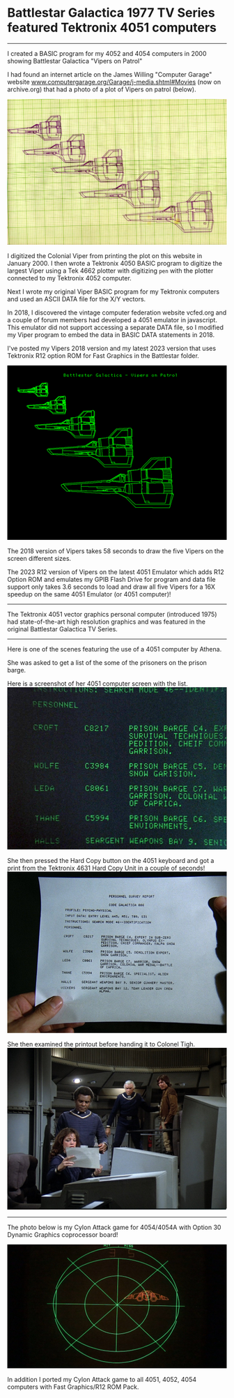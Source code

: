 # Battlestar Galactica 1977 TV Series featured Tektronix 4051 computers

**************
I created a BASIC program for my 4052 and 4054 computers in 2000 showing Battlestar Galactica "Vipers on Patrol"

I had found an internet article on the James Willing "Computer Garage" website www.computergarage.org/Garage/j-media.shtml#Movies (now on archive.org)
that had a photo of a plot of Vipers on patrol (below).  

![Computer Garage plot of Vipers](./Computer%20Garage%20plot%20of%20Vipers.png)

I digitized the Colonial Viper from printing the plot on this website in January 2000.  I then wrote a Tektronix 4050 BASIC program to digitize the largest Viper using a Tek 4662 plotter with digitizing `pen` with the plotter connected to my Tektronix 4052 computer.

Next I wrote my original Viper BASIC program for my Tektronix computers and used an ASCII DATA file for the X/Y vectors.

In 2018, I discovered the vintage computer federation website vcfed.org and a couple of forum members had developed a 4051 emulator in javascript.  This emulator did not support accessing a separate DATA file, so I modified my Viper program to embed the data in BASIC DATA statements in 2018.

I've posted my Vipers 2018 version and my latest 2023 version that uses Tektronix R12 option ROM for Fast Graphics in the Battlestar folder.

![Battlestar Galactica - Vipers on Patrol](./Battlestar_Galactica-Vipers_on_Patrol.png)

The 2018 version of Vipers takes 58 seconds to draw the five Vipers on the screen different sizes.

The 2023 R12 version of Vipers on the latest 4051 Emulator which adds R12 Option ROM and emulates my GPIB Flash Drive for program and data file support only takes 3.6 seconds to load and draw all five Vipers for a 16X speedup on the same 4051 Emulator (or 4051 computer)!

**************
The Tektronix 4051 vector graphics personal computer (introduced 1975) had state-of-the-art high resolution graphics and was featured in the original Battlestar Galactica TV Series.

**************
Here is one of the scenes featuring the use of a 4051 computer by Athena.

She was asked to get a list of the some of the prisoners on the prison barge.

Here is a screenshot of her 4051 computer screen with the list.
![Crew List on 4051 screen](./Crew%20List%20on%204051%20screen2.png)

She then pressed the Hard Copy button on the 4051 keyboard and got a print from the Tektronix 4631 Hard Copy Unit in a couple of seconds!
![Prisoner List Hard Copy](./Prisoner%20List%20printout%20from%20Tektronix%204051%20screen%20to%20Tektronix%204631%20printer.png)

She then examined the printout before handing it to Colonel Tigh.
![Athena examines prisoner list](./Athena%20handing%20Colonel%20Tigh%20a%20screen%20print%20of%20the%20prisoner%20list.png)

***************
The photo below is my Cylon Attack game for 4054/4054A with Option 30 Dynamic Graphics coprocessor board!

![my Cylon targeting mockup on 4050](./Cylon%20Attack%20Option%2030.png)

In addition I ported my Cylon Attack game to all 4051, 4052, 4054 computers with Fast Graphics/R12 ROM Pack.
